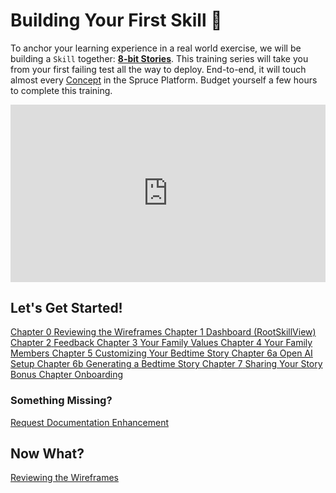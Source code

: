 # Building Your First Skill 🧩

To anchor your learning experience in a real world exercise, we will be building a `Skill` together: [**8-bit Stories**](https://8bitstories.app). This training series will take you from your first failing test all the way to deploy. End-to-end, it will touch almost every [Concept](/concepts) in the Spruce Platform. Budget yourself a few hours to complete this training.

<div style="padding:56.25% 0 0 0;position:relative;"><iframe src="https://player.vimeo.com/video/960504621?h=32d1ec593e&amp;badge=0&amp;autopause=0&amp;player_id=0&amp;app_id=58479" frameborder="0" allow="autoplay; fullscreen; picture-in-picture; clipboard-write" style="position:absolute;top:0;left:0;width:100%;height:100%;" title="8-Bit Stories"></iframe></div><script src="https://player.vimeo.com/api/player.js"></script>


## Let's Get Started!

<div class="guide-sections">
    <a href="wireframes/" class="section-link">
        <span class="section-number">Chapter 0</span>
        <span class="section-title">Reviewing the Wireframes</span>
    </a>
    <a href="dashboard/" class="section-link">
        <span class="section-number">Chapter 1</span>
        <span class="section-title">Dashboard (RootSkillView)</span>
    </a>
    <a href="feedback/" class="section-link">
        <span class="section-number">Chapter 2</span>
        <span class="section-title">Feedback</span>
    </a>
    <a href="your-family-values/" class="section-link">
        <span class="section-number">Chapter 3</span>
        <span class="section-title">Your Family Values</span>
    </a>
    <a href="your-family-members/" class="section-link">
        <span class="section-number">Chapter 4</span>
        <span class="section-title">Your Family Members</span>
    </a>
    <a href="customizing-your-bedtime-story/" class="section-link">
        <span class="section-number">Chapter 5</span>
        <span class="section-title">Customizing Your Bedtime Story</span>
    </a>
    <a href="open-ai-setup/" class="section-link">
        <span class="section-number">Chapter 6a</span>
        <span class="section-title">Open AI Setup</span>
    </a>
    <a href="generating-a-story/" class="section-link">
        <span class="section-number">Chapter 6b</span>
        <span class="section-title">Generating a Bedtime Story</span>
    </a>
    <a href="share-story/" class="section-link">
        <span class="section-number">Chapter 7</span>
        <span class="section-title">Sharing Your Story</span>
    </a>
    <a href="onboarding/" class="section-link">
        <span class="section-number">Bonus Chapter </span>
        <span class="section-title">Onboarding</span>
    </a>
</div>

### Something Missing?

<div class="grid-buttons">
    <a class="btn" href="https://forms.gle/2ZMtwUxg1egV8sHT8">Request Documentation Enhancement</a>
</div>

## Now What?

<div class="grid-buttons">
    <a class="btn" href="{{ '/training/building-a-skill/wireframes/' | url }}">Reviewing the Wireframes</a>
</div>
